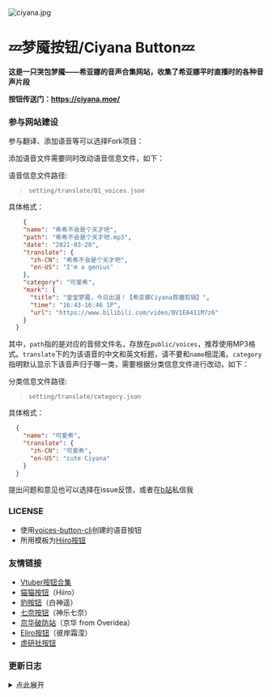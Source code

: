 ![ciyana.jpg](https://i.loli.net/2021/03/26/2bug1tn9AfsqUNG.jpg)
# 💤梦魇按钮/Ciyana Button💤

**这是一只哭包梦魇——希亚娜的音声合集网站，收集了希亚娜平时直播时的各种音声片段**

**按钮传送门：https://ciyana.moe/**

### 参与网站建设

参与翻译、添加语音等可以选择Fork项目：

添加语音文件需要同时改动语音信息文件，如下：

语音信息文件路径:

> `setting/translate/01_voices.json`

具体格式：

```json
    {
    "name": "希希不会是个天才吧",
    "path": "希希不会是个天才吧.mp3",
    "date": "2021-03-20",
    "translate": {
      "zh-CN": "希希不会是个天才吧",
      "en-US": "I'm a genius"
    },
    "category": "可爱希",
    "mark": {
      "title": "堂堂梦魇，今日出道！【希亚娜Ciyana首播剪辑】",
      "time": "16:43-16:46 1P",
      "url": "https://www.bilibili.com/video/BV1EA411M7z6"
    }
  }
```

其中，`path`指的是对应的音频文件名，存放在`public/voices`，推荐使用MP3格式。`translate`下的为该语音的中文和英文标题，请不要和`name`相混淆。`category`指明默认显示下该音声归于哪一类，需要根据分类信息文件进行改动，如下：

分类信息文件路径:

> `setting/translate/category.json`

具体格式：

```json
  {
    "name": "可爱希",
    "translate": {
      "zh-CN": "可爱希",
      "en-US": "cute Ciyana"
    }
  }
```

提出问题和意见也可以选择在issue反馈，或者在[b站](https://space.bilibili.com/88488273/)私信我

### LICENSE

- 使用[voices-button-cli](https://github.com/blacktunes/voices-button-cli)创建的语音按钮
- 所用模板为[Hiiro按钮](https://github.com/blacktunes/hiiro-button)

### 友情链接
- [Vtuber按钮合集](https://vtbbtn.org/)
- [猫猫按钮](https://hiiro.club/)（Hiiro）
- [豹按钮](https://haruka.cmyr.ltd/)（白神遥）
- [七奈按钮](https://kaguranana-button-blacktunes.vercel.app/)（神乐七奈）
- [京华破防站](https://kyouka.icu/)（京华 from Overidea）
- [Eliro按钮](https://eliro.top/)（彼岸霜滢）
- [虚研社按钮](https://eliro.top/)

### 更新日志
<details>
    <summary>点此展开</summary>
    - 2022/11/05
    <br>添加「Eliro按钮」、「虚研社按钮」友情链接<br> 
    - 2021/07/07
    <br>网页样式更新<br>    
    - 2021/07/04
    <br>新增84条语音<br>    
    - 2021/06/26
    <br>添加「京华破防站」友情链接<br>
    - 2021/03/28
    <br>添加「七奈按钮」友情链接<br>
    - 2021/03/23
    <br>添加「豹按钮」友情链接<br>
    - 2021/03/20
    <br>新增100条语音<br>
    添加「猫猫按钮」友情链接<br>
</details>